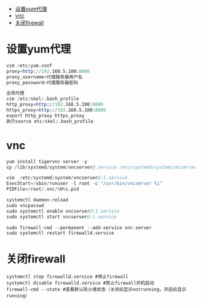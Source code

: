 <!-- TOC depthFrom:1 depthTo:6 withLinks:1 updateOnSave:1 orderedList:0 -->

- [设置yum代理](#设置yum代理)
- [vnc](#vnc)
- [关闭firewall](#关闭firewall)

<!-- /TOC -->

# 设置yum代理
```s
vim /etc/yum.conf
proxy=http://192.168.5.100:8086
proxy_username=代理服务器用户名
proxy_password=代理服务器密码

全局代理
vim /etc/skel/.bash_profile
http_proxy=http://192.168.5.100:8080
https_proxy=http://192.168.5.100:8080
export http_proxy https_proxy
执行source etc/skel/.bash_profile
```
# vnc
```s
yum install tigervnc-server -y
cp /lib/systemd/system/vncserver@.service /etc/systemd/system/vncserver@:1.service

vim  /etc/systemd/system/vncserver@:1.service
ExecStart=/sbin/runuser -l root -c "/usr/bin/vncserver %i"
PIDFile=/root/.vnc/%H%i.pid

systemctl daemon-reload
sudo vncpasswd
sudo systemctl enable vncserver@:1.service
sudo systemctl start vncserver@:1.service

sudo firewall-cmd --permanent --add-service vnc-server
sudo systemctl restart firewalld.service
```

# 关闭firewall
```
systemctl stop firewalld.service #停止firewall
systemctl disable firewalld.service #禁止firewall开机启动
firewall-cmd --state #查看默认防火墙状态（关闭后显示notrunning，开启后显示running）
```
